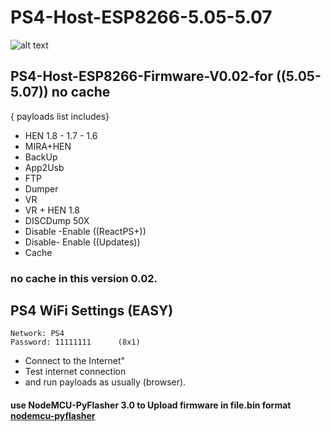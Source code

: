 # PS4-Host-ESP8266-5.05-5.07

![alt text](https://1.bp.blogspot.com/-rGvMQKJlnPU/W_gz1AXWu3I/AAAAAAAAAd8/UY2qlSBtv9Qq3VNKnJalEbXu4FjGV9LMgCLcBGAs/s1600/NEWGAME.png "image title")


## PS4-Host-ESP8266-Firmware-V0.02-for ((5.05-5.07)) no cache

{ payloads list includes} 

* HEN 1.8 - 1.7 - 1.6
* MIRA+HEN
* BackUp
* App2Usb
* FTP
* Dumper
* VR
* VR + HEN 1.8
* DISCDump 50X
* Disable -Enable ((ReactPS+))
* Disable- Enable ((Updates))
* Cache
### no cache in this version 0.02.

## PS4 WiFi Settings (EASY)
```
Network: PS4
Password: 11111111      (8x1)
```

* Connect to the Internet"
* Test internet connection
* and run payloads as usually (browser). 
#### use NodeMCU-PyFlasher 3.0 to Upload firmware in file.bin format [nodemcu-pyflasher](https://github.com/marcelstoer/nodemcu-pyflasher/releases)
